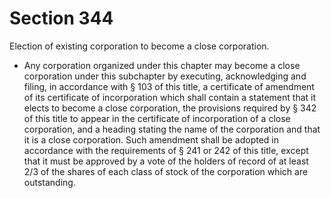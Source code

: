 # Section 344

Election of existing corporation to become a close corporation.

- Any corporation organized under this chapter may become a close corporation under this subchapter by executing, acknowledging and filing, in accordance with § 103 of this title, a certificate of amendment of its certificate of incorporation which shall contain a statement that it elects to become a close corporation, the provisions required by § 342 of this title to appear in the certificate of incorporation of a close corporation, and a heading stating the name of the corporation and that it is a close corporation. Such amendment shall be adopted in accordance with the requirements of § 241 or 242 of this title, except that it must be approved by a vote of the holders of record of at least 2/3 of the shares of each class of stock of the corporation which are outstanding.